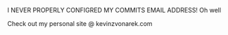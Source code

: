 I NEVER PROPERLY CONFIGRED MY COMMITS EMAIL ADDRESS!
Oh well

Check out my personal site @ kevinzvonarek.com
